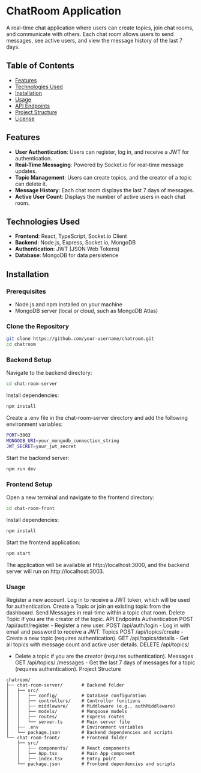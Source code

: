 # ChatRoom Application

A real-time chat application where users can create topics, join chat rooms, and communicate with others. Each chat room allows users to send messages, see active users, and view the message history of the last 7 days.

## Table of Contents

- [Features](#features)
- [Technologies Used](#technologies-used)
- [Installation](#installation)
- [Usage](#usage)
- [API Endpoints](#api-endpoints)
- [Project Structure](#project-structure)
- [License](#license)

## Features

- **User Authentication**: Users can register, log in, and receive a JWT for authentication.
- **Real-Time Messaging**: Powered by Socket.io for real-time message updates.
- **Topic Management**: Users can create topics, and the creator of a topic can delete it.
- **Message History**: Each chat room displays the last 7 days of messages.
- **Active User Count**: Displays the number of active users in each chat room.

## Technologies Used

- **Frontend**: React, TypeScript, Socket.io Client
- **Backend**: Node.js, Express, Socket.io, MongoDB
- **Authentication**: JWT (JSON Web Tokens)
- **Database**: MongoDB for data persistence

## Installation

### Prerequisites

- Node.js and npm installed on your machine
- MongoDB server (local or cloud, such as MongoDB Atlas)

### Clone the Repository

```bash
git clone https://github.com/your-username/chatroom.git
cd chatroom
```
### Backend Setup
Navigate to the backend directory:
```bash
cd chat-room-server
```
Install dependencies:
```bash
npm install
```
Create a .env file in the chat-room-server directory and add the following environment variables:
```bash
PORT=3003
MONGODB_URI=your_mongodb_connection_string
JWT_SECRET=your_jwt_secret
```
Start the backend server:
```bash
npm run dev
```
### Frontend Setup
Open a new terminal and navigate to the frontend directory:
```bash
cd chat-room-front
```
Install dependencies:
```bash
npm install
```
Start the frontend application:
```bash
npm start
```
The application will be available at http://localhost:3000, and the backend server will run on http://localhost:3003.

### Usage
Register a new account.
Log in to receive a JWT token, which will be used for authentication.
Create a Topic or join an existing topic from the dashboard.
Send Messages in real-time within a topic chat room.
Delete Topic if you are the creator of the topic.
API Endpoints
Authentication
POST /api/auth/register - Register a new user.
POST /api/auth/login - Log in with email and password to receive a JWT.
Topics
POST /api/topics/create - Create a new topic (requires authentication).
GET /api/topics/details - Get all topics with message count and active user details.
DELETE /api/topics/
- Delete a topic if you are the creator (requires authentication).
Messages
GET /api/topics/
/messages - Get the last 7 days of messages for a topic (requires authentication).
Project Structure
```
chatroom/
├── chat-room-server/       # Backend folder
│   ├── src/
│   │   ├── config/         # Database configuration
│   │   ├── controllers/    # Controller functions
│   │   ├── middleware/     # Middleware (e.g., authMiddleware)
│   │   ├── models/         # Mongoose models
│   │   ├── routes/         # Express routes
│   │   └── server.ts       # Main server file
│   ├── .env                # Environment variables
│   └── package.json        # Backend dependencies and scripts
└── chat-room-front/        # Frontend folder
    ├── src/
    │   ├── components/     # React components
    │   ├── App.tsx         # Main App component
    │   ├── index.tsx       # Entry point
    └── package.json        # Frontend dependencies and scripts
```
